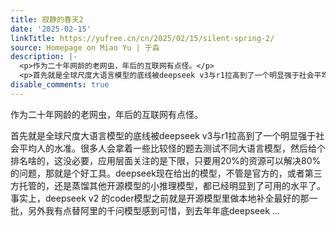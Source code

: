 ```yaml
---
title: 寂静的春天2
date: '2025-02-15'
linkTitle: https://yufree.cn/cn/2025/02/15/silent-spring-2/
source: Homepage on Miao Yu | 于淼
description: |-
  <p>作为二十年网龄的老网虫，年后的互联网有点怪。</p>
  <p>首先就是全球尺度大语言模型的底线被deepseek v3与r1拉高到了一个明显强于社会平均人的水准。很多人会拿着一些比较怪的题去测试不同大语言模型，然后给个排名啥的，这没必要，应用层面关注的是下限，只要用20%的资源可以解决80%的问题，那就是个好工具。deepseek现在给出的模型，不管是官方的，或者第三方托管的，还是蒸馏其他开源模型的小推理模型，都已经明显到了可用的水平了。事实上，deepseek v2 的coder模型之前就是开源模型里做本地补全最好的那一批，另外我有点替阿里的千问模型感到可惜，到去年年底deepseek ...
disable_comments: true
---
```

<p>作为二十年网龄的老网虫，年后的互联网有点怪。</p>
<p>首先就是全球尺度大语言模型的底线被deepseek v3与r1拉高到了一个明显强于社会平均人的水准。很多人会拿着一些比较怪的题去测试不同大语言模型，然后给个排名啥的，这没必要，应用层面关注的是下限，只要用20%的资源可以解决80%的问题，那就是个好工具。deepseek现在给出的模型，不管是官方的，或者第三方托管的，还是蒸馏其他开源模型的小推理模型，都已经明显到了可用的水平了。事实上，deepseek v2 的coder模型之前就是开源模型里做本地补全最好的那一批，另外我有点替阿里的千问模型感到可惜，到去年年底deepseek ...